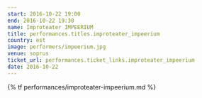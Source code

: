 ```yaml
---
start: 2016-10-22 19:00
end: 2016-10-22 19:30
name: Improteater IMPEERIUM
title: performances.titles.improteater_impeerium
country: est
image: performers/impeerium.jpg
venue: soprus
ticket_url: performances.ticket_links.improteater_impeerium
date: 2016-10-22
---
```


{% tf performances/improteater-impeerium.md %}
